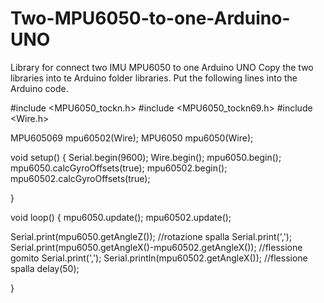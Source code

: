 # Two-MPU6050-to-one-Arduino-UNO
Library for connect two IMU MPU6050 to one Arduino UNO
Copy the two libraries into te Arduino folder libraries. Put the following lines into the Arduino code.

#include <MPU6050_tockn.h>
#include <MPU6050_tockn69.h>
#include <Wire.h>

MPU605069 mpu60502(Wire);
MPU6050 mpu6050(Wire);

void setup() {
  Serial.begin(9600);
  Wire.begin();
  mpu6050.begin();
  mpu6050.calcGyroOffsets(true);
  mpu60502.begin();
  mpu60502.calcGyroOffsets(true);
  
  }
  
  void loop() {
  mpu6050.update();
  mpu60502.update();
   
  Serial.print(mpu6050.getAngleZ());                       //rotazione spalla
  Serial.print(',');
  Serial.print(mpu6050.getAngleX()-mpu60502.getAngleX());  //flessione gomito
  Serial.print(',');
  Serial.println(mpu60502.getAngleX());                    //flessione spalla
  delay(50);

}
